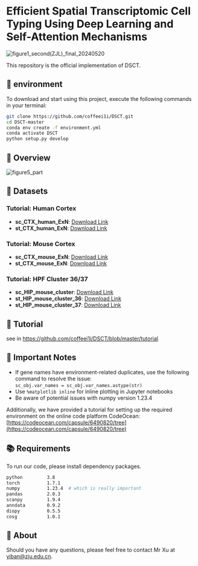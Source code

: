 # Efficient Spatial Transcriptomic Cell Typing Using Deep Learning and Self-Attention Mechanisms
![figure1_second(ZJL)_final_20240520](https://github.com/coffeei1i/DSCT/assets/97372807/f4bac695-1999-47c3-a8d8-6a6a3ca60f1d)


This repository is the official implementation of DSCT.
## 🚨 environment

To download and start using this project, execute the following commands in your terminal:


```bash
git clone https://github.com/coffeei1i/DSCT.git
cd DSCT-master
conda env create -f environment.yml
conda activate DSCT
python setup.py develop
```


## 🚀 Overview
![figure5_part](https://github.com/user-attachments/assets/f7321537-eb67-48a6-8e35-eead838c0308)




## 🔔 Datasets


### **Tutorial: Human Cortex**

- **sc_CTX_human_ExN**: [Download Link](https://www.dropbox.com/scl/fi/3nl2fmclkdray82z1mxr4/sc_anno_CTX_human.h5ad?rlkey=ouwtemwux3onf68otq95f2xrb&st=70xle7n1&dl=0)
- **st_CTX_human_ExN**: [Download Link](https://www.dropbox.com/scl/fi/i0tly06b8r77avov398a6/CTX_human.h5ad?rlkey=r1gedttub70he0sw064mftnto&st=mjbul9mx&dl=0)

### **Tutorial: Mouse Cortex**

- **sc_CTX_mouse_ExN**: [Download Link](https://www.dropbox.com/scl/fi/t6q6j33afuv7uidh7vi1a/sc_anno_CTX_mouse.h5ad?rlkey=9czlk4n2ar9swgtxr8w0y5u66&st=69h0ckht&dl=0)
- **st_CTX_mouse_ExN**: [Download Link](https://www.dropbox.com/scl/fi/n356h1w3iza8wjo7md6at/CTX_mouse.h5ad?rlkey=hmuhsuxc0rwzmuaxowvcf75an&st=4dtqi7wo&dl=0)

### **Tutorial: HPF Cluster 36/37**
- **sc_HIP_mouse_cluster**: [Download Link](https://www.dropbox.com/scl/fi/e98jvjd34rtt0wzomdk0z/WMB-10Xv3-HPF-DSCT.h5ad?rlkey=ixmgce7fxfqvru3prefnua14k&st=en9h6cab&dl=0)
- **st_HIP_mouse_cluster_36**: [Download Link](https://www.dropbox.com/scl/fi/nfxn73cts2ed24k5mk6b9/HPF_region_36.h5ad?rlkey=8xn8ha159kbgr3iipkl4lb81k&st=1dkq4u8v&dl=0)
- **st_HIP_mouse_cluster_37**: [Download Link](https://www.dropbox.com/scl/fi/kcob2p52r53qp3mfp0qo7/HPF_region_37.h5ad?rlkey=654w5dm4pc4mtuk0sub8kvub8&st=cwhyg15t&dl=0)



## 🤖 Tutorial

see in https://github.com/coffeei1i/DSCT/blob/master/tutorial
## 📝 Important Notes

- If gene names have environment-related duplicates, use the following command to resolve the issue:  
  `sc_obj.var_names = sc_obj.var_names.astype(str)`
- Use `%matplotlib inline` for inline plotting in Jupyter notebooks
- Be aware of potential issues with numpy version 1.23.4

Additionally, we have provided a tutorial for setting up the required environment on the online code platform CodeOcean:  
[https://codeocean.com/capsule/6490820/tree](https://codeocean.com/capsule/6490820/tree)

## 📚 Requirements
To run our code, please install dependency packages.
```bash
python         3.8
torch          1.7.1
numpy          1.23.4  # which is really important
pandas         2.0.3
scanpy         1.9.4
anndata        0.9.2
diopy          0.5.5
cosg           1.0.1
```


## 🤝 About

Should you have any questions, please feel free to contact Mr Xu at yiban@zju.edu.cn.



